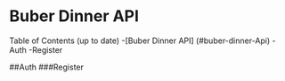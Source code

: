 # Buber Dinner API
Table of Contents (up to date)
-[Buber Dinner API] (#buber-dinner-Api)
    -Auth
    -Register

##Auth
###Register


